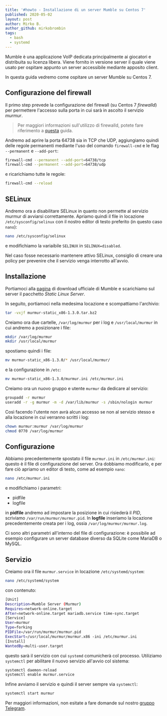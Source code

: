 ```yaml
---
title: '#howto - Installazione di un server Mumble su Centos 7'
published: 2020-05-02
layout: post
author: Mirko B.
author_github: mirkobrombin
tags:
  - bash  
  - systemd
---
```

Mumble è una applicazione VoIP dedicata principalmente ai giocatori e distribuita su licenza libera. Viene fornito in versione server il quale viene usato per ospitare appunto un server accessibile mediante apposito client.

In questa guida vedremo come ospitare un server Mumble su Centos 7.

## Configurazione del firewall

Il primo step prevede la configurazione del firewall (su Centos 7 *firewalld*) per permettere l'accesso sulla porta in cui sarà in ascolto il servizio *murmur*.

> Per maggiori informazioni sull'utilizzo di firewalld, potete fare riferimento a <a href="https://linuxhub.it/articles/howto-aprire-e-chiudere-porte-con-firewalld">questa</a> guida.

Andremo ad aprire la porta 64738 sia in TCP che UDP, aggiungiamo quindi delle regole permanenti mediante l'uso del comando `firewall-cmd` e le flag `--permanent` e `--add-port`:

```bash
firewall-cmd --permanent --add-port=64738/tcp
firewall-cmd --permanent --add-port=64738/udp
```

e ricarichiamo tutte le regole:

```bash
firewall-cmd --reload
```

## SELinux
Andremo ora a disabilitare SELinux in quanto non permette al servizio murmur di avviarsi correttamente. Apriamo quindi il file in locazione `/etc/sysconfig/selinux` con il nostro editor di testo preferito (in questo caso `nano`):

```bash
nano /etc/sysconfig/selinux
```

e modifichiamo la variaibile `SELINUX` in `SELINUX=disabled`.

Nel caso fosse necessario mantenere attivo SELinux, consiglio di creare una policy per prevenire che il servizio venga interrotto all'avvio.

## Installazione
Portiamoci alla <a href="https://www.mumble.info/downloads/">pagina</a> di download ufficiale di Mumble e scarichiamo sul server il pacchetto *Static Linux Server*.

In seguito, portiamoci nella medesima locazione e scompattiamo l'archivio:

```bash
tar -vxjf murmur-static_x86-1.3.0.tar.bz2
```

Creiamo ora due cartelle, `/var/log/murmur` per i log e `/usr/local/murmur` in cui andremo a posizionare i file:

```bash
mkdir /var/log/murmur
mkdir /usr/local/murmur
```

spostiamo quindi i file:

```bash
mv murmur-static_x86-1.3.0/* /usr/local/murmur/
```

e la configurazione in `/etc`:

```bash
mv murmur-static_x86-1.3.0/murmur.ini /etc/murmur.ini
```

Creiamo ora un nuovo gruppo e utente `murmur` da dedicare al servizio:

```bash
groupadd -r murmur
useradd -r -g murmur -m -d /var/lib/murmur -s /sbin/nologin murmur
```

Così facendo l'utente non avrà alcun accesso se non al servizio stesso e alla locazione in cui verranno scritti i log:

```bash
chown murmur:murmur /var/log/murmur
chmod 0770 /var/log/murmur
```

## Configurazione

Abbiamo precedentemente spostato il file `murmur.ini` in `/etc/murmur.ini`: questo è il file di configurazione del server. Ora dobbiamo modificarlo, e per fare ciò apriamo un editor di testo, come ad esempio `nano`:

```bash
nano /etc/murmur.ini
```

e modifichiamo i parametri:
- pidfile
- logfile

in **pidfile** andremo ad impostare la posizione in cui risiederà il *PID*, scriviamo `/var/run/murmur/murmur.pid`. In **logfile** inseriamo la locazione precedentemente creata per i log, ossia `/var/log/murmur/murmur.log`.

Ci sono altri parametri all'interno del file di configurazione: è possibile ad esempio configurare un server database diverso da SQLite come MariaDB o MySQL.

## Servizio

Creiamo ora il file `murmur.service` in locazione `/etc/systemd/system`:

```bash
nano /etc/systemd/system
```

con contenuto:

```bash
[Unit]
Description=Mumble Server (Murmur)
Requires=network-online.target
After=network-online.target mariadb.service time-sync.target
[Service]
User=murmur
Type=forking
PIDFile=/var/run/murmur/murmur.pid
ExecStart=/usr/local/murmur/murmur.x86 -ini /etc/murmur.ini
[Install]
WantedBy=multi-user.target
```

questo sarà il servizio con cui `systemd` comunicherà col processo. Utiliziamo `systemctl` per abilitare il nuovo servizio all'avvio col sistema:

```bash
systemctl daemon-reload
systemctl enable murmur.service
```

Infine avviamo il servizio e quindi il server sempre via `systemctl`:

```bash
systemctl start murmur
```

Per maggiori informazioni, non esitate a fare domande sul nostro [gruppo Telegram](https://t.me/linuxpeople).